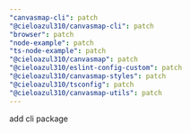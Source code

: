 ```yaml
---
"canvasmap-cli": patch
"@cieloazul310/canvasmap-cli": patch
"browser": patch
"node-example": patch
"ts-node-example": patch
"@cieloazul310/canvasmap": patch
"@cieloazul310/eslint-config-custom": patch
"@cieloazul310/canvasmap-styles": patch
"@cieloazul310/tsconfig": patch
"@cieloazul310/canvasmap-utils": patch
---
```


add cli package
